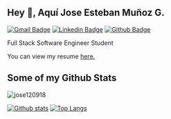 ## Hey 👋, Aquí Jose Esteban Muñoz G.
[![Gmail Badge](https://img.shields.io/badge/-jose.esteban0918@gmail.com-c14438?style=flat&logo=Gmail&logoColor=white&link=mailto:jose.esteban0918@gmail.com)](mailto:jose.esteban0918@gmail.com) 
[![Linkedin Badge](https://img.shields.io/badge/-joseesteban-muñoz-garzon-0072b1?style=flat&logo=Linkedin&logoColor=white&link=https://www.linkedin.com/in/joseesteban-muñoz-garzon/)](https://www.linkedin.com/in/joseesteban-muñoz-garzon/) [![Github Badge](https://img.shields.io/badge/-jose120918-grey?style=flat&logo=github&logoColor=white&link=https://github.com/jose120918/)](https://www.github.com/jose120918/) <p align='left'>Full Stack Software Engineer Student</p><p align='left'> You can view my resume <a href='https://www.linkedin.com/in/jose-esteban-mu%C3%B1oz-garzon/detail/overlay-view/urn:li:fsd_profileTreasuryMedia:(ACoAACUmdL0Bsnl332xoqIZxYQ0UPi6fZCjBp9s,1605727389242)/ ' target=_blank><u>here</u>.</a></p>
## Some of my Github Stats
<p align=left> <img src=https://komarev.com/ghpvc/?username=jose120918 alt=jose120918 /> </p>

[![Github stats](https://github-readme-stats.vercel.app/api?username=jose120918&show_icons=true&include_all_commits=true)](https://github.com/jose120918/github-readme-stats)
[![Top Langs](https://github-readme-stats.vercel.app/api/top-langs/?username=jose120918&layout=compact)](https://github.com/jose120918/github-readme-stats)


<!--
**jose120918/jose120918** is a ✨ _special_ ✨ repository because its `README.md` (this file) appears on your GitHub profile.

Here are some ideas to get you started:

- 🔭 I’m currently working on ...
- 🌱 I’m currently learning in Holberton School Bogotá
- 👯 I’m looking to collaborate on ...
- 🤔 I’m looking for help with ...
- 💬 Ask me about ...
- 📫 How to reach me: ...
- 😄 Pronouns: ...
- ⚡ Fun fact: ...
-->
